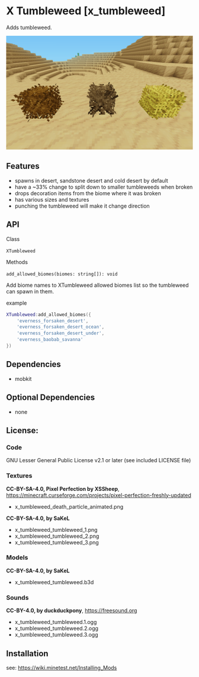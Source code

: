 # X Tumbleweed [x_tumbleweed]

Adds tumbleweed.

![screenshot](screenshot.png)

## Features

* spawns in desert, sandstone desert and cold desert by default
* have a ~33% change to split down to smaller tumbleweeds when broken
* drops decoration items from the biome where it was broken
* has various sizes and textures
* punching the tumbleweed will make it change direction

## API

Class

`XTumbleweed`

Methods

`add_allowed_biomes(biomes: string[]): void`

Add biome names to XTumbleweed allowed biomes list so the tumbleweed can spawn in them.

example
```lua
XTumbleweed:add_allowed_biomes({
    'everness_forsaken_desert',
    'everness_forsaken_desert_ocean',
    'everness_forsaken_desert_under',
    'everness_baobab_savanna'
})
```

## Dependencies

- mobkit

## Optional Dependencies

- none

## License:

### Code

GNU Lesser General Public License v2.1 or later (see included LICENSE file)

### Textures

**CC-BY-SA-4.0, Pixel Perfection by XSSheep**, https://minecraft.curseforge.com/projects/pixel-perfection-freshly-updated

- x_tumbleweed_death_particle_animated.png

**CC-BY-SA-4.0, by SaKeL**

- x_tumbleweed_tumbleweed_1.png
- x_tumbleweed_tumbleweed_2.png
- x_tumbleweed_tumbleweed_3.png

### Models

**CC-BY-SA-4.0, by SaKeL**

- x_tumbleweed_tumbleweed.b3d

### Sounds

**CC-BY-4.0, by duckduckpony**, https://freesound.org

- x_tumbleweed_tumbleweed.1.ogg
- x_tumbleweed_tumbleweed.2.ogg
- x_tumbleweed_tumbleweed.3.ogg

## Installation

see: https://wiki.minetest.net/Installing_Mods
